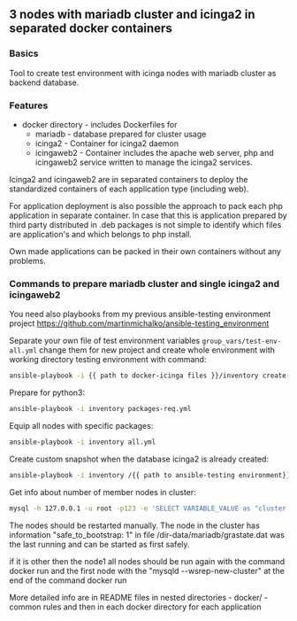 ## 3 nodes with mariadb cluster and icinga2 in separated docker containers

### Basics

Tool to create test environment with icinga nodes with mariadb cluster as backend database.

### Features

* docker directory - includes Dockerfiles for
  - mariadb - database prepared for cluster usage
  - icinga2 - Container for icinga2 daemon
  - icingaweb2 - Container includes the apache web server, php and icingaweb2 service written to manage the icinga2 services.

Icinga2 and icingaweb2 are in separated containers to deploy the standardized containers of each application type (including web).  

For application deployment is also possible the approach to pack each php application in separate container. In case that this is application prepared by third party distributed in .deb packages is not simple to identify which files are application's and which belongs to php install.

Own made applications can be packed in their own containers without any problems.

### Commands to prepare mariadb cluster and single icinga2 and icingaweb2

You need also playbooks from my previous ansible-testing environment project https://github.com/martinmichalko/ansible-testing_environment

Separate your own file of test environment variables `group_vars/test-env-all.yml` change them for new project and create whole environment with working directory testing environment with command:

```bash
ansible-playbook -i {{ path to docker-icinga files }}/inventory create-update-config.yml --extra-vars "@{{ path to docker-icinga files }}//group_vars/test-env-all.yml"
```

Prepare for python3:
```bash
ansible-playbook -i inventory packages-req.yml
```
Equip all nodes with specific packages:
```bash
ansible-playbook -i inventory all.yml
```

Create custom snapshot when the database icinga2 is already created:
```bash
ansible-playbook -i inventory /{{ path to ansible-testing environment}}/snapshot-create-custom.yml --extra-vars "@group_vars/all.yml"
```
Get info about number of member nodes in cluster:
```bash
mysql -h 127.0.0.1 -u root -p123 -e 'SELECT VARIABLE_VALUE as "cluster size" FROM INFORMATION_SCHEMA.GLOBAL_STATUS WHERE VARIABLE_NAME="wsrep_cluster_size"'
```

The nodes should be restarted manually. The node in the cluster has information "safe_to_bootstrap: 1" in file /dir-data/mariadb/grastate.dat was the last running and can be started as first safely.

if it is other then the node1 all nodes should be run again with the command docker run and the first node with the "mysqld --wsrep-new-cluster" at the end of the command docker run

More detailed info are in README files in nested directories - docker/  - common rules
and then in each docker directory for each application
